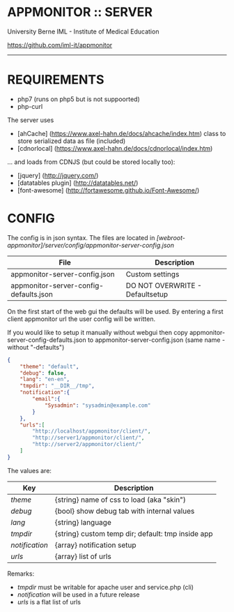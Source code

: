 
# APPMONITOR :: SERVER #

University Berne
IML - Institute of Medical Education

https://github.com/iml-it/appmonitor

- - -


# REQUIREMENTS #

- php7 (runs on php5 but is not suppoorted)
- php-curl

The server uses 

- [ahCache] (https://www.axel-hahn.de/docs/ahcache/index.htm) class to store 
   serialized data as file (included)
- [cdnorlocal] (https://www.axel-hahn.de/docs/cdnorlocal/index.htm)

... and loads from CDNJS (but could be stored locally too):
- [jquery] (http://jquery.com/)
- [datatables plugin] (http://datatables.net/)
- [font-awesome] (http://fortawesome.github.io/Font-Awesome/)




# CONFIG #

The config is in json syntax. The files are located in 
_[webroot-appmonitor]/server/config/appmonitor-server-config.json_

| File                                    | Description                                |
|---                                      |---                                         |
| appmonitor-server-config.json           | Custom settings                            |
| appmonitor-server-config-defaults.json  | DO NOT OVERWRITE - Defaultsetup            |


On the first start of the web gui the defaults will be used. 
By entering a first client appmonitor url the user config will be written.

If you would like to setup it manually without webgui then copy 
appmonitor-server-config-defaults.json to appmonitor-server-config.json
(same name - without "-defaults")


``` json
{
    "theme": "default",
    "debug": false,
    "lang": "en-en",
    "tmpdir": "__DIR__/tmp",
    "notification":{
        "email":{
            "Sysadmin": "sysadmin@example.com"
        }
    },
    "urls":[
        "http://localhost/appmonitor/client/",
        "http://server1/appmonitor/client/",
        "http://server2/appmonitor/client/"
    ]
}
```

The values are:

| Key            | Description                                         |
|---             |---                                                  |
| _theme_        | \{string\} name of css to load (aka "skin")         |
| _debug_        | \{bool\} show debug tab with internal values        |
| _lang_         | \{string\} language                                 |
| _tmpdir_       | \{string\} custom temp dir; default: tmp inside app |
| _notification_ | \{array\} notification setup                        |
| _urls_         | \{array\} list of urls                              |

Remarks:

- _tmpdir_ must be writable for apache user and service.php (cli)
- _notification_ will be used in a future release
- _urls_ is a flat list of urls
